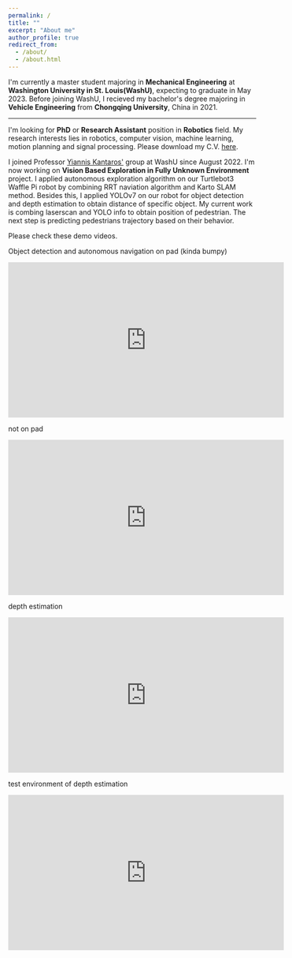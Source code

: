 ```yaml
---
permalink: /
title: ""
excerpt: "About me"
author_profile: true
redirect_from: 
  - /about/
  - /about.html
---
```


I'm currently a master student majoring in **Mechanical Engineering** at **Washington University in St. Louis(WashU)**, expecting to graduate in May 2023. Before joining WashU, I recieved my bachelor's degree majoring in **Vehicle Engineering** from **Chongqing University**, China in 2021.

------
I'm looking for **PhD** or **Research Assistant** position in **Robotics** field. My research interests lies in robotics, computer vision, machine learning, motion planning and signal processing. Please download my C.V. [here](https://tianyouhu.github.io/files/CV.pdf). 

I joined Professor [Yiannis Kantaros'](https://engineering.wustl.edu/faculty/Yiannis-Kantaros.html) group at WashU since August 2022. I'm now working on **Vision Based Exploration in Fully Unknown Environment** project. I applied autonomous exploration algorithm on our Turtlebot3 Waffle Pi robot by combining RRT naviation algorithm and Karto SLAM method. Besides this, I applied YOLOv7 on our robot for object detection and depth estimation to obtain distance of specific object. My current work is combing laserscan and YOLO info to obtain position of pedestrian. The next step is predicting pedestrians trajectory based on their behavior.

Please check these demo videos. 

Object detection and autonomous navigation on pad (kinda bumpy)
<iframe width="560" height="315" src="https://www.youtube.com/embed/ixDVWG9pUJ4" title="YouTube video player" frameborder="0" allow="accelerometer; autoplay; clipboard-write; encrypted-media; gyroscope; picture-in-picture; web-share" allowfullscreen></iframe>


not on pad
<iframe width="560" height="315" src="https://www.youtube.com/embed/ICd1tCqf2rU" title="YouTube video player" frameborder="0" allow="accelerometer; autoplay; clipboard-write; encrypted-media; gyroscope; picture-in-picture; web-share" allowfullscreen></iframe>


depth estimation
<iframe width="560" height="315" src="https://www.youtube.com/embed/qh8bAIE5-mA" title="YouTube video player" frameborder="0" allow="accelerometer; autoplay; clipboard-write; encrypted-media; gyroscope; picture-in-picture; web-share" allowfullscreen></iframe>


test environment of depth estimation
<iframe width="560" height="315" src="https://www.youtube.com/embed/OoZ20Jg31_E" title="YouTube video player" frameborder="0" allow="accelerometer; autoplay; clipboard-write; encrypted-media; gyroscope; picture-in-picture; web-share" allowfullscreen></iframe>









